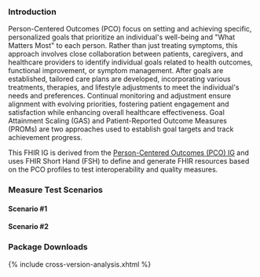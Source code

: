 ### Introduction

Person-Centered Outcomes (PCO) focus on setting and achieving specific, personalized goals that prioritize an individual's well-being and "What Matters Most" to each person. Rather than just treating symptoms, this approach involves close collaboration between patients, caregivers, and healthcare providers to identify individual goals related to health outcomes, functional improvement, or symptom management. After goals are established, tailored care plans are developed, incorporating various treatments, therapies, and lifestyle adjustments to meet the individual's needs and preferences. Continual monitoring and adjustment ensure alignment with evolving priorities, fostering patient engagement and satisfaction while enhancing overall healthcare effectiveness. Goal Attainment Scaling (GAS) and Patient-Reported Outcome Measures (PROMs) are two approaches used to establish goal targets and track achievement progress.

This FHIR IG is derived from the [Person-Centered Outcomes (PCO) IG](https://mtnlotus.github.io/pco-ig/index.html) and uses FHIR Short Hand (FSH) to define and generate FHIR resources based on the PCO profiles to test interoperability and quality measures.

### Measure Test Scenarios

#### Scenario #1

#### Scenario #2



### Package Downloads

{% include cross-version-analysis.xhtml %}

